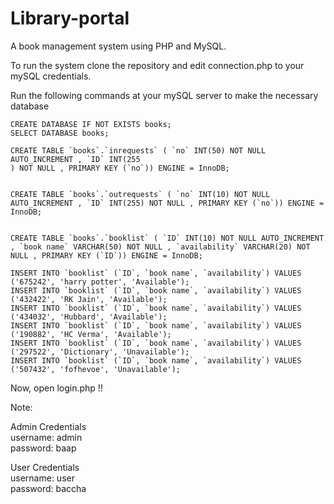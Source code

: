# Library-portal


A book management system using PHP and MySQL.

To run the system clone the repository and edit connection.php to your mySQL credentials.

Run the following commands at your mySQL server to make the necessary database


```
CREATE DATABASE IF NOT EXISTS books;
SELECT DATABASE books;

CREATE TABLE `books`.`inrequests` ( `no` INT(50) NOT NULL AUTO_INCREMENT , `ID` INT(255
) NOT NULL , PRIMARY KEY (`no`)) ENGINE = InnoDB;


CREATE TABLE `books`.`outrequests` ( `no` INT(10) NOT NULL AUTO_INCREMENT , `ID` INT(255) NOT NULL , PRIMARY KEY (`no`)) ENGINE = InnoDB;


CREATE TABLE `books`.`booklist` ( `ID` INT(10) NOT NULL AUTO_INCREMENT , `book name` VARCHAR(50) NOT NULL , `availability` VARCHAR(20) NOT NULL , PRIMARY KEY (`ID`)) ENGINE = InnoDB;

INSERT INTO `booklist` (`ID`, `book name`, `availability`) VALUES ('675242', 'harry potter', 'Available');
INSERT INTO `booklist` (`ID`, `book name`, `availability`) VALUES ('432422', 'RK Jain', 'Available');
INSERT INTO `booklist` (`ID`, `book name`, `availability`) VALUES ('434032', 'Hubbard', 'Available');
INSERT INTO `booklist` (`ID`, `book name`, `availability`) VALUES ('190882', 'HC Verma', 'Available');
INSERT INTO `booklist` (`ID`, `book name`, `availability`) VALUES ('297522', 'Dictionary', 'Unavailable');
INSERT INTO `booklist` (`ID`, `book name`, `availability`) VALUES ('507432', 'fofhevoe', 'Unavailable');
```
Now, open login.php !!

Note:

Admin Credentials                   
username:   admin                         
password:   baap

User Credentials                    
username:   user                            
password:   baccha


